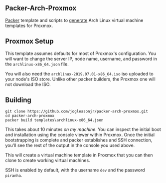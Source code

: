## Packer-Arch-Proxmox

[Packer](https://www.packer.io/) template and scripts to [generate](https://www.packer.io/docs/builders/proxmox.html) Arch Linux virtual machine templates for Proxmox.

## Proxmox Setup

This template assumes defaults for most of Proxmox's configuration. You will want to change the server IP, node name, username, and password in the `archlinux-x86_64.json` file.

You will also need the `archlinux-2019.07.01-x86_64.iso` iso uploaded to your node's ISO store. Unlike other packer builders, the Proxmox one will not download the ISO.

## Building
```
git clone https://github.com/jogleasonjr/packer-arch-proxmox.git
cd packer-arch-proxmox
packer build templates\archlinux-x86_64.json
```

This takes about 10 minutes *on my machine*. You can inspect the initial boot and installation using the console viewer within Proxmox. Once the initial bootstrapping is complete and packer establishes and SSH connection, you'll see the rest of the output in the console you used above.

This will create a virtual machine template in Proxmox that you can then clone to create working virtual machines.

SSH is enabled by default, with the username `dev` and the password `piranha`.